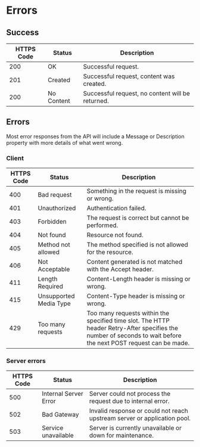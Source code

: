 # Errors

## Success

| HTTPS Code | Status     | Description                                      |
| ---------- | ---------- | ------------------------------------------------ |
| 200        | OK         | Successful request.                              |
| 201        | Created    | Successful request, content was created.         |
| 200        | No Content | Successful request, no content will be returned. |

## Errors

Most error responses from the API will include a Message or Description property with more details of what went wrong.

### Client

| HTTPS Code | Status                 | Description                                                                                                                                                     |
| ---------- | ---------------------- | --------------------------------------------------------------------------------------------------------------------------------------------------------------- |
| 400        | Bad request            | Something in the request is missing or wrong.                                                                                                                   |
| 401        | Unauthorized           | Authentication failed.                                                                                                                                          |
| 403        | Forbidden              | The request is correct but cannot be performed.                                                                                                                 |
| 404        | Not found              | Resource not found.                                                                                                                                             |
| 405        | Method not allowed     | The method specified is not allowed for the resource.                                                                                                           |
| 406        | Not Acceptable         | Content generated is not matched with the Accept header.                                                                                                        |
| 411        | Length Required        | Content-Length header is missing or wrong.                                                                                                                      |
| 415        | Unsupported Media Type | Content-Type header is missing or wrong.                                                                                                                        |
| 429        | Too many requests      | Too many requests within the specified time slot. The HTTP header Retry-After specifies the number of seconds to wait before the next POST request can be made. |

### Server errors

| HTTPS Code | Status                | Description                                                              |
| ---------- | --------------------- | ------------------------------------------------------------------------ |
| 500        | Internal Server Error | Server could not process the request due to internal error.              |
| 502        | Bad Gateway           | Invalid response or could not reach upstream server or application pool. |
| 503        | Service unavailable   | Server is currently unavailable or down for maintenance.                 |

